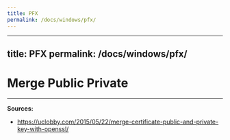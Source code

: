 ```yaml
---
title: PFX
permalink: /docs/windows/pfx/
---
```

---
title: PFX 
permalink: /docs/windows/pfx/
---

# Merge Public Private

***
**Sources:**
* https://uclobby.com/2015/05/22/merge-certificate-public-and-private-key-with-openssl/
